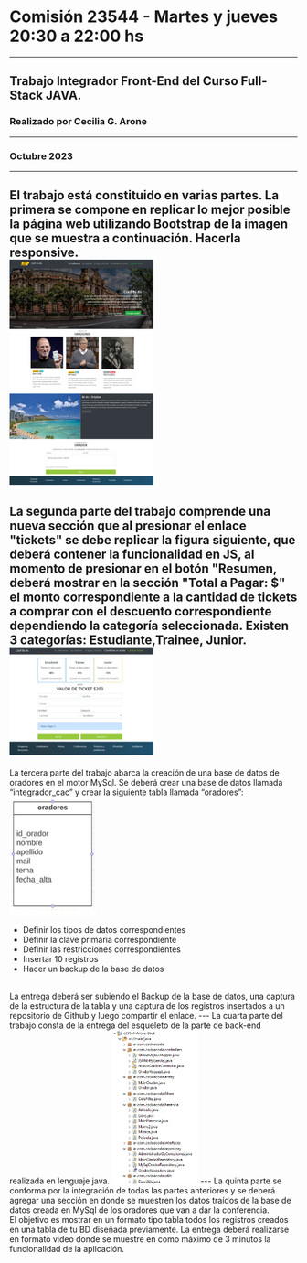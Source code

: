 # Comisión 23544 - Martes y jueves 20:30 a 22:00 hs
---
## Trabajo Integrador Front-End del Curso Full-Stack JAVA. 
### Realizado por Cecilia G. Arone 
---
### Octubre 2023
---
El trabajo está constituido en varias partes.
La primera se compone en replicar lo mejor posible la página web utilizando Bootstrap de la imagen que se muestra a continuación. Hacerla responsive.
<br>
<img src="./assets/imgs/final_front_2021.jpg" width="50%" height="50%">
---
La segunda parte del trabajo comprende una nueva sección que al presionar el enlace "tickets" se debe replicar la figura siguiente, que deberá contener la funcionalidad en JS, al momento de presionar en el botón "Resumen, deberá mostrar en la sección "Total a Pagar: $" el monto correspondiente a la cantidad de tickets a comprar con el descuento correspondiente dependiendo la categoría seleccionada. Existen 3 categorías: Estudiante,Trainee, Junior. 
<br>
<img src="./assets/imgs/Final_js_front_2021.png" width="50%" height="50%">
---
La tercera parte del trabajo abarca la creación de una base de datos de oradores en el motor MySql.
Se deberá crear una base de datos llamada “integrador_cac” y crear la siguiente tabla llamada “oradores”:
<br>
<img src="./assets/imgs/formato_tabla.png" width="30%" height="30%">
* Definir los tipos de datos correspondientes
* Definir la clave primaria correspondiente
* Definir las restricciones correspondientes
* Insertar 10 registros
* Hacer un backup de la base de datos
<br>
La entrega deberá ser subiendo el Backup de la base de datos, una captura de la estructura de la tabla y una captura de los registros insertados a un repositorio de Github y luego compartir el enlace.
---
La cuarta parte del trabajo consta de la entrega del esqueleto de la parte de back-end realizada en lenguaje java.
 <img src="./assets/imgs/Esqueleto_JAVA.png" width="30%" height="30%">
---
La quinta parte se conforma por la integración de todas las partes anteriores y se deberá agregar una sección en donde se muestren los datos traídos de la base de datos creada en MySql de los oradores que van a dar la conferencia.
<br>
El objetivo es mostrar en un formato tipo tabla todos los registros creados en una tabla de tu BD diseñada previamente.
La entrega deberá realizarse en formato video donde se muestre en como máximo de 3 minutos la funcionalidad de la aplicación.

